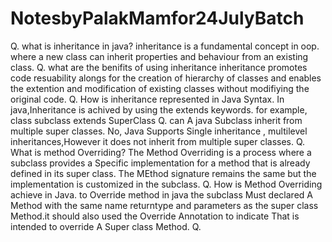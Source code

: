 # NotesbyPalakMamfor24JulyBatch
Q.  what is inheritance in java?
    inheritance is a fundamental concept in oop.
    where a new class can inherit properties and behaviour from an existing class.
Q.  what are the benifits of using inheritance
    inheritance promotes code resuability alongs for the creation of hierarchy of classes 
    and enables the extention and modification of existing classes without modifiying the original code.
Q.  How is inheritance represented in  Java Syntax.
    In java,Inheritance is achived by using the extends keywords.
    for example,
                class subclass extends SuperClass
Q.  can A java Subclass inherit from multiple super classes.
    No, Java Supports Single inheritance , multilevel inheritances,However it does not inherit
    from multiple super classes.
Q.  What is method Overriding?
    The Method Overriding is a process where a subclass provides a Specific implementation for a method
    that is already defined in its super class. 
    The MEthod signature remains the same but the implementation is customized in the subclass.
Q.  How is Method Overriding achieve in Java.
    to Override method in java the subclass Must declared A Method with the same name returntype
    and parameters as the super class Method.it should also used the Override Annotation to indicate
    That is intended to override A Super class Method.
Q.  
